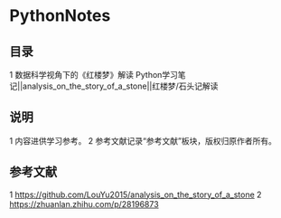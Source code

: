 # PythonNotes
## 目录
1 数据科学视角下的《红楼梦》解读
  Python学习笔记||analysis_on_the_story_of_a_stone||红楼梦/石头记解读

## 说明
1 内容进供学习参考。
2 参考文献记录“参考文献”板块，版权归原作者所有。

## 参考文献
1 https://github.com/LouYu2015/analysis_on_the_story_of_a_stone
2 https://zhuanlan.zhihu.com/p/28196873
